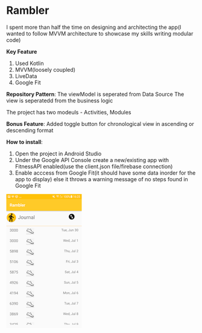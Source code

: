 # Rambler
I spent more than half the time on designing and architecting the app(I wanted to follow MVVM architecture to showcase my skills writing modular code)

**Key Feature**
1. Used Kotlin
2. MVVM(loosely coupled)
3. LiveData
4. Google Fit

**Repository Pattern**: The viewModel is seperated from Data Source
The view is seperatedd from the business logic

The project has two modeuls - Activities, Modules

**Bonus Feature**: Added toggle button for chronological view in ascending or descending format

**How to install**:
1. Open the project in Android Studio
2. Under the Google API Console create a new/existing app with FitnessAPI enabled(use the client.json file/firebase connection)
3. Enable acccess from Google Fit(it should have some data inorder for the app to display) else it throws a warning message of no steps found in Google Fit 


![MainScreen In Ascending order of dates](https://github.com/NagashreeBhat/Rambler/blob/master/Screenshot_20200710-162548.png)
